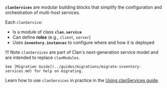 **`clanServices`** are modular building blocks that simplify the configuration and orchestration of multi-host services.

Each `clanService`:

* Is a module of class **`clan.service`**
* Can define **roles** (e.g., `client`, `server`)
* Uses **`inventory.instances`** to configure where and how it is deployed

!!! Note
    `clanServices` are part of Clan's next-generation service model and are intended to replace `clanModules`.

    See [Migration Guide](../guides/migrations/migrate-inventory-services.md) for help on migrating.

Learn how to use `clanServices` in practice in the [Using clanServices guide](../guides/services/introduction-to-services.md).
